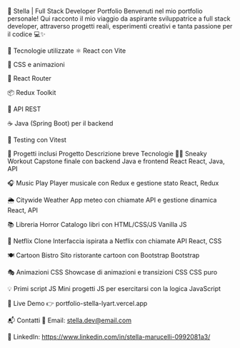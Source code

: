 🌟 Stella | Full Stack Developer Portfolio
Benvenuti nel mio portfolio personale! Qui racconto il mio viaggio da aspirante sviluppatrice a full stack developer, attraverso progetti reali, esperimenti creativi e tanta passione per il codice 💻✨

🚀 Tecnologie utilizzate
⚛️ React con Vite

🎨 CSS e animazioni

🧭 React Router

📦 Redux Toolkit

🔌 API REST

☕ Java (Spring Boot) per il backend

🧪 Testing con Vitest

🧩 Progetti inclusi
Progetto	Descrizione breve	Tecnologie
🏋️‍♀️ Sneaky Workout	Capstone finale con backend Java e frontend React	React, Java, API

🎧 Music Play	Player musicale con Redux e gestione stato	React, Redux

🌦 Citywide Weather	App meteo con chiamate API e gestione dinamica	React, API

📚 Libreria Horror	Catalogo libri con HTML/CSS/JS	Vanilla JS

🍿 Netflix Clone	Interfaccia ispirata a Netflix con chiamate API	React, CSS

🍽 Cartoon Bistro	Sito ristorante cartoon con Bootstrap	Bootstrap

🎭 Animazioni CSS	Showcase di animazioni e transizioni CSS	CSS puro

💡 Primi script JS	Mini progetti JS per esercitarsi con la logica	JavaScript


📍 Live Demo
👉 portfolio-stella-lyart.vercel.app

📬 Contatti
💌 Email: stella.dev@email.com

💼 LinkedIn: https://www.linkedin.com/in/stella-marucelli-0992081a3/
